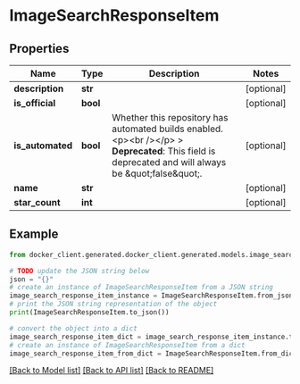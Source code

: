 # ImageSearchResponseItem


## Properties

Name | Type | Description | Notes
------------ | ------------- | ------------- | -------------
**description** | **str** |  | [optional] 
**is_official** | **bool** |  | [optional] 
**is_automated** | **bool** | Whether this repository has automated builds enabled.  &lt;p&gt;&lt;br /&gt;&lt;/p&gt;  &gt; **Deprecated**: This field is deprecated and will always be \&quot;false\&quot;.  | [optional] 
**name** | **str** |  | [optional] 
**star_count** | **int** |  | [optional] 

## Example

```python
from docker_client.generated.docker_client.generated.models.image_search_response_item import ImageSearchResponseItem

# TODO update the JSON string below
json = "{}"
# create an instance of ImageSearchResponseItem from a JSON string
image_search_response_item_instance = ImageSearchResponseItem.from_json(json)
# print the JSON string representation of the object
print(ImageSearchResponseItem.to_json())

# convert the object into a dict
image_search_response_item_dict = image_search_response_item_instance.to_dict()
# create an instance of ImageSearchResponseItem from a dict
image_search_response_item_from_dict = ImageSearchResponseItem.from_dict(image_search_response_item_dict)
```
[[Back to Model list]](../README.md#documentation-for-models) [[Back to API list]](../README.md#documentation-for-api-endpoints) [[Back to README]](../README.md)


